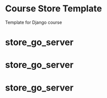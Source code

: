 # Course Store Template

Template for Django course
# store_go_server
# store_go_server
# store_go_server
